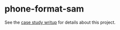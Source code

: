 # phone-format-sam

See the [case study writup](https://github.com/jacagen/formatter/blob/master/doc/Phone%20number%20formatter%20case%20study.pdf) for details about this project.